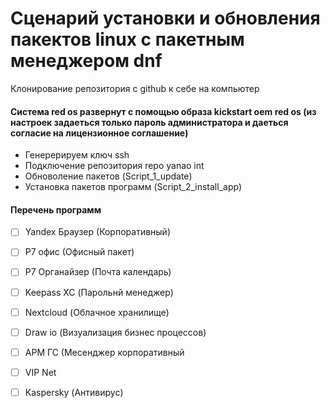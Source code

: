# Cценарий установки и обновления пакектов linux с пакетным менеджером dnf

Клонирование репозитория с  github к себе на компьютер 

#### Система red os развернут с помощью образа kickstart oem red os (из настроек задаеться только пароль администратора и даеться согласие на лицензионное соглашение)
- Генерерируем ключ ssh
- Подключение репозитория repo yanao int
- Обноволение пакетов (Script_1_update)
- Установка пакетов программ (Script_2_install_app)
#### Перечень программ 
- [ ] Yandex Браузер (Корпоративный)
- [ ] Р7 офис (Офисный пакет)
- [ ] Р7 Органайзер (Почта календарь)
- [ ] Keepass XC (Парольнй менеджер)
- [ ] Nextcloud (Облачное хранилище)
- [ ] Draw io (Визуализация бизнес процессов)
- [ ] АРМ ГС (Месенджер корпоративный
- [ ] VIP Net
- [ ] Kaspersky (Антивирус)
      
